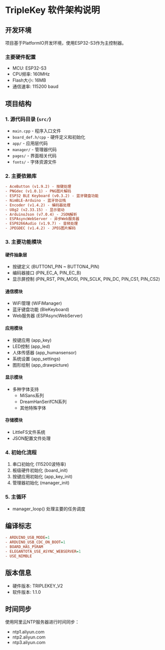 # TripleKey 软件架构说明

## 开发环境
项目基于PlatformIO开发环境，使用ESP32-S3作为主控制器。

### 主要硬件配置
- MCU: ESP32-S3
- CPU频率: 160MHz
- Flash大小: 16MB
- 通信速率: 115200 baud

## 项目结构

### 1. 源代码目录 (`src/`)
- `main.cpp` - 程序入口文件
- `board_def.h/cpp` - 硬件定义和初始化
- `app/` - 应用层代码
- `manager/` - 管理器代码
- `pages/` - 界面相关代码
- `fonts/` - 字体资源文件

### 2. 主要依赖库
```ini
- AceButton (v1.9.2) - 按键处理
- PNGdec (v1.0.1) - PNG图片解码
- ESP32 BLE Keyboard (v0.3.2) - 蓝牙键盘功能
- NimBLE-Arduino - 蓝牙协议栈
- Encoder (v1.4.2) - 编码器处理
- U8g2 (v2.33.15) - 显示驱动
- ArduinoJson (v7.0.4) - JSON解析
- ESPAsyncWebServer - 异步Web服务器
- ESP8266Audio (v1.9.7) - 音频处理
- JPEGDEC (v1.4.2) - JPEG图片解码
```

### 3. 主要功能模块

#### 硬件抽象层
- 按键定义 (BUTTON1_PIN ~ BUTTON4_PIN)
- 编码器接口 (PIN_EC_A, PIN_EC_B)
- 显示屏控制 (PIN_RST, PIN_MOSI, PIN_SCLK, PIN_DC, PIN_CS1, PIN_CS2)

#### 通信模块
- WiFi管理 (WiFiManager)
- 蓝牙键盘功能 (BleKeyboard)
- Web服务器 (ESPAsyncWebServer)

#### 应用模块
- 按键应用 (app_key)
- LED控制 (app_led)
- 人体传感器 (app_humansensor)
- 系统设置 (app_settings)
- 图形绘制 (app_drawpicture)

#### 显示模块
- 多种字体支持
  - MiSans系列
  - DreamHanSerifCN系列
  - 其他特殊字体

#### 存储模块
- LittleFS文件系统
- JSON配置文件处理

### 4. 初始化流程
1. 串口初始化 (115200波特率)
2. 板级硬件初始化 (board_init)
3. 按键应用初始化 (app_key_init)
4. 管理器初始化 (manager_init)

### 5. 主循环
- manager_loop() 处理主要的任务调度

## 编译标志
```ini
- ARDUINO_USB_MODE=1
- ARDUINO_USB_CDC_ON_BOOT=1
- BOARD_HAS_PSRAM
- ELEGANTOTA_USE_ASYNC_WEBSERVER=1
- USE_NIMBLE
```

## 版本信息
- 硬件版本: TRIPLEKEY_V2
- 软件版本: 1.1.0

## 时间同步
使用阿里云NTP服务器进行时间同步：
- ntp1.aliyun.com
- ntp2.aliyun.com
- ntp3.aliyun.com
